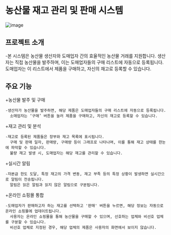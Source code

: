 # 농산물 재고 관리 및 판매 시스템

![image](https://github.com/seraphicblue/-Agricultural-products-management/assets/111176608/06e21942-aaab-49e9-88a2-4da0b8f6f4bb)


## 프로젝트 소개

  -본 시스템은 농산물 생산자와 도매업자 간의 효율적인 농산물 거래를 지원합니다. 생산자는 직접 농산물을 발주하며, 
    이는 도매업자들의 구매 리스트에 자동으로 등록됩니다. 
    도매업자는 이 리스트에서 제품을 구매하고, 자신의 재고로 등록할 수 있습니다.

## 주요 기능
  +농산물 발주 및 구매

    -생산자가 농산물을 발주하면, 해당 제품은 도매업자들의 구매 리스트에 자동으로 등록됩니다.
      소매업자는 ‘구매’ 버튼을 눌러 제품을 구매하고, 자신의 재고로 등록할 수 있습니다.
    
  +재고 관리 및 분석

    -재고로 등록된 제품들은 장부와 재고 목록에 표시됩니다.
      구매 및 판매 일자, 판매량, 구매량 등이 그래프로 나타나며, 이를 통해 재고 상태를 한눈에 파악할 수 있습니다.
      불량 재고 발생 시, 도매업자는 해당 재고를 관리할 수 있습니다.
    
  +실시간 알림

    -자본금 한도 도달, 특정 재고의 가격 변동, 재고 부족 등의 특정 상황이 발생하면 실시간으로 알림이 전송됩니다.
      알림은 읽은 알림과 읽지 않은 알림으로 구분됩니다.
    
  +온라인 쇼핑몰 통합

    -도매업자가 판매하고자 하는 재고를 선택하고 '판매' 버튼을 누르면, 해당 정보는 자동으로 온라인 쇼핑몰에 업데이트됩니다.
      사용자는 온라인 쇼핑몰을 통해 농산물을 구매할 수 있으며, 선호하는 업체와 비선호 업체를 구분할 수 있습니다.
      비선호 업체로 지정된 경우, 해당 업체의 제품은 사용자의 화면에서 보이지 않습니다.
